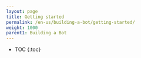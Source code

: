 ```yaml
---
layout: page
title: Getting started
permalink: /en-us/building-a-bot/getting-started/
weight: 1000
parent1: Building a Bot
---
```



* TOC
{:toc}
